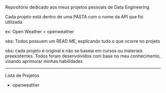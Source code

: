 Repositório dedicado aos meus projetos pessoais de Data Engineering

Cada projeto está dentro de uma PASTA com o nome da API que foi utilizada

ex: Open Weather = openweather

obs: Todos possuem um READ ME, explicando tudo o que ocorre no projeto

obs: cada projeto é original e não se baseia em cursos ou materiais preexistentes. Todos foram desenvolvidos com base no meu conhecimento, visando aprimorar minhas habilidades

-----------------------

Lista de Projetos

* openweather

